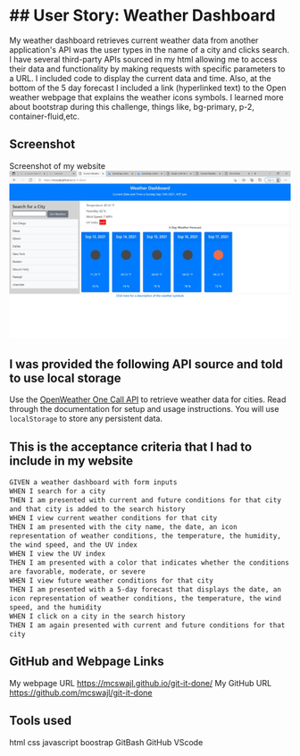 # ## User Story: Weather Dashboard

My weather dashboard retrieves current weather data from another application's API was the user types in the name of a city and clicks search. I have several third-party APIs sourced in my html allowing me to access their data and functionality by making requests with specific parameters to a URL. I included code to display the current data and time. Also, at the bottom of the 5 day forecast I included a link (hyperlinked text) to the Open weather webpage that explains the weather icons symbols. I learned more about bootstrap during this challenge, things like, bg-primary, p-2, container-fluid,etc.

## Screenshot

Screenshot of my website
![Screenshot](./assets/images/screenshot.jpg)

## I was provided the following API source and told to use local storage

Use the [OpenWeather One Call API](https://openweathermap.org/api/one-call-api) to retrieve weather data for cities. Read through the documentation for setup and usage instructions. You will use `localStorage` to store any persistent data.

## This is the acceptance criteria that I had to include in my website

```
GIVEN a weather dashboard with form inputs
WHEN I search for a city
THEN I am presented with current and future conditions for that city and that city is added to the search history
WHEN I view current weather conditions for that city
THEN I am presented with the city name, the date, an icon representation of weather conditions, the temperature, the humidity, the wind speed, and the UV index
WHEN I view the UV index
THEN I am presented with a color that indicates whether the conditions are favorable, moderate, or severe
WHEN I view future weather conditions for that city
THEN I am presented with a 5-day forecast that displays the date, an icon representation of weather conditions, the temperature, the wind speed, and the humidity
WHEN I click on a city in the search history
THEN I am again presented with current and future conditions for that city
```

## GitHub and Webpage Links

My webpage URL https://mcswajl.github.io/git-it-done/
My GitHub URL https://github.com/mcswajl/git-it-done

## Tools used

html
css
javascript
boostrap
GitBash
GitHub
VScode

